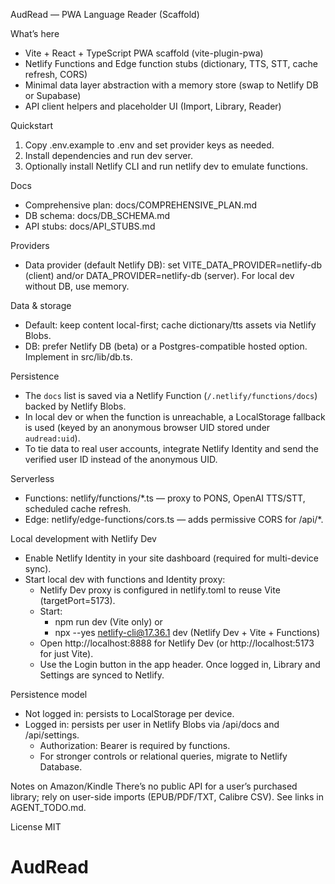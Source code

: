 AudRead — PWA Language Reader (Scaffold)

What’s here
- Vite + React + TypeScript PWA scaffold (vite-plugin-pwa)
- Netlify Functions and Edge function stubs (dictionary, TTS, STT, cache refresh, CORS)
- Minimal data layer abstraction with a memory store (swap to Netlify DB or Supabase)
- API client helpers and placeholder UI (Import, Library, Reader)

Quickstart
1) Copy .env.example to .env and set provider keys as needed.
2) Install dependencies and run dev server.
3) Optionally install Netlify CLI and run netlify dev to emulate functions.

Docs
- Comprehensive plan: docs/COMPREHENSIVE_PLAN.md
- DB schema: docs/DB_SCHEMA.md
- API stubs: docs/API_STUBS.md

Providers
- Data provider (default Netlify DB): set VITE_DATA_PROVIDER=netlify-db (client) and/or DATA_PROVIDER=netlify-db (server). For local dev without DB, use memory.

Data & storage
- Default: keep content local-first; cache dictionary/tts assets via Netlify Blobs.
- DB: prefer Netlify DB (beta) or a Postgres-compatible hosted option. Implement in src/lib/db.ts.

Persistence
- The `docs` list is saved via a Netlify Function (`/.netlify/functions/docs`) backed by Netlify Blobs.
- In local dev or when the function is unreachable, a LocalStorage fallback is used (keyed by an anonymous browser UID stored under `audread:uid`).
- To tie data to real user accounts, integrate Netlify Identity and send the verified user ID instead of the anonymous UID.

Serverless
- Functions: netlify/functions/*.ts — proxy to PONS, OpenAI TTS/STT, scheduled cache refresh.
- Edge: netlify/edge-functions/cors.ts — adds permissive CORS for /api/*.

Local development with Netlify Dev
- Enable Netlify Identity in your site dashboard (required for multi-device sync).
- Start local dev with functions and Identity proxy:
	- Netlify Dev proxy is configured in netlify.toml to reuse Vite (targetPort=5173).
	- Start:
		- npm run dev (Vite only) or
		- npx --yes netlify-cli@17.36.1 dev (Netlify Dev + Vite + Functions)
	- Open http://localhost:8888 for Netlify Dev (or http://localhost:5173 for just Vite).
	- Use the Login button in the app header. Once logged in, Library and Settings are synced to Netlify.

Persistence model
- Not logged in: persists to LocalStorage per device.
- Logged in: persists per user in Netlify Blobs via /api/docs and /api/settings.
	- Authorization: Bearer <Netlify Identity JWT> is required by functions.
	- For stronger controls or relational queries, migrate to Netlify Database.

Notes on Amazon/Kindle
There’s no public API for a user’s purchased library; rely on user-side imports (EPUB/PDF/TXT, Calibre CSV). See links in AGENT_TODO.md.

License
MIT
# AudRead
